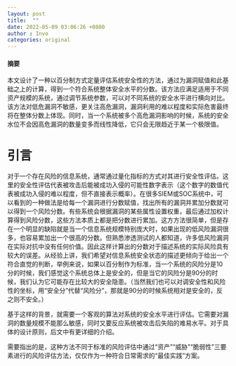 ```yaml
---
layout: post
title:  ""
date: 2022-05-09 03:06:26 +0800
author : Invo
categories: original
---
```

#### 摘要
本文设计了一种以百分制方式定量评估系统安全性的方法，通过为漏洞赋值和此基础之上的计算，得到一个符合系统整体安全水平的分数。该方法应满足适用于不同资产规模的系统，通过调节系统参数，可以对不同系统的安全水平进行横向对比。该方法对低危漏洞不敏感，更关注高危漏洞，漏洞利用的难以程度和实际危害最终将在整体分数上体现。同时，当一个系统被多个高危漏洞影响的时候，系统的安全水位不会因高危漏洞的数量变多而线性降低，它只会无限趋近于某一个极限值。

# 引言
对于一个存在风险的信息系统，通常通过量化指标的方式对其进行安全性评估。这里的安全性评估代表被攻击后能被成功入侵的可能性数字表示（这个数字的数值代表被成功入侵的难以程度，但不直接表示概率）。在很多SIEM或SOC系统中，可以看到的一种做法是给每一个漏洞进行分数赋值，找出所有的漏洞并累加分数就可以得到一个风险分数。有些系统会根据漏洞的某些属性设置权重，最后通过加权计算得到风险分数，这些方法本质上都是把分数进行累加。这方方法很简单，但是存在一个明显的缺陷就是当一个信息系统规模特别庞大时，如果出现的低风险漏洞很多，也容易累加出一个很高的分数。但熟悉渗透测试的人都知道，许多低风险漏洞在实际对抗中没有任何价值。因此这样计算出的分数对于描述系统的实际风险具有较大的误差。从经验上讲，我们希望对信息系统安全状态的描述更倾向于给出一个符合直觉的判断，举例来说，如果以百分制作为标准，当一个系统的风险分是10分的时候，我们感觉这个系统总体上是安全的，但是当它的风险分是90分的时候，我们认为它可能存在比较大的安全隐患。（当然我们也可以对调安全性和风险性的坐标，用“安全分”代替“风险分”，那就是90分的时候系统相对是安全的，反之则不安全。）

基于这样的背景，就需要一个客观的算法对系统的安全水平进行评估。它需要对漏洞的数量规模不能那么敏感，同时又要反应系统被攻击后失陷的难易水平。对于具体的设计原则，后文中有更详细的介绍。

需要指出的是，这种方法不同于标准的风险评估中通过“资产”“威胁”“脆弱性”三要素进行的风险评估方法，仅仅作为一种符合日常需求的“最佳实践”方案。

